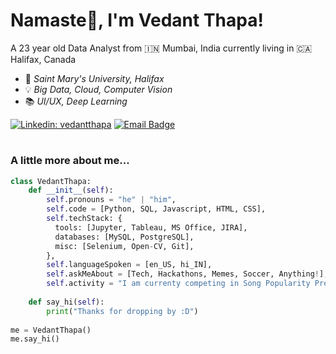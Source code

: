 # Namaste🙏,  I'm Vedant Thapa!

A 23 year old Data Analyst from 🇮🇳 Mumbai, India currently living in 🇨🇦 Halifax, Canada	
  - 🎒  *Saint Mary's University, Halifax*
  - 💡  *Big Data, Cloud, Computer Vision*
  - 📚  *UI/UX, Deep Learning*

[![Linkedin: vedantthapa](https://img.shields.io/badge/-vedantthapa-blue?style=flat-square&logo=Linkedin&logoColor=white&link=https://www.linkedin.com/in/vedantthapa/)](https://www.linkedin.com/in/vedantthapa/)
[![Email Badge](https://img.shields.io/badge/-thapavedant-6264A7?style=flat-square&logo=gmail&logoColor=white&link=mailto:vedant.thapa@smu.ca)](mailto:thapavedant@gmail.com)
#

### A little more about me...
```python
class VedantThapa:
    def __init__(self):
        self.pronouns = "he" | "him",
        self.code = [Python, SQL, Javascript, HTML, CSS],
        self.techStack: {
          tools: [Jupyter, Tableau, MS Office, JIRA],
          databases: [MySQL, PostgreSQL],
          misc: [Selenium, Open-CV, Git],
        },
        self.languageSpoken = [en_US, hi_IN],
        self.askMeAbout = [Tech, Hackathons, Memes, Soccer, Anything!],
        self.activity = "I am currenty competing in Song Popularity Prediction Challenge on Kaggle"
    
    def say_hi(self):
        print("Thanks for dropping by :D")
        
me = VedantThapa()
me.say_hi()
```

